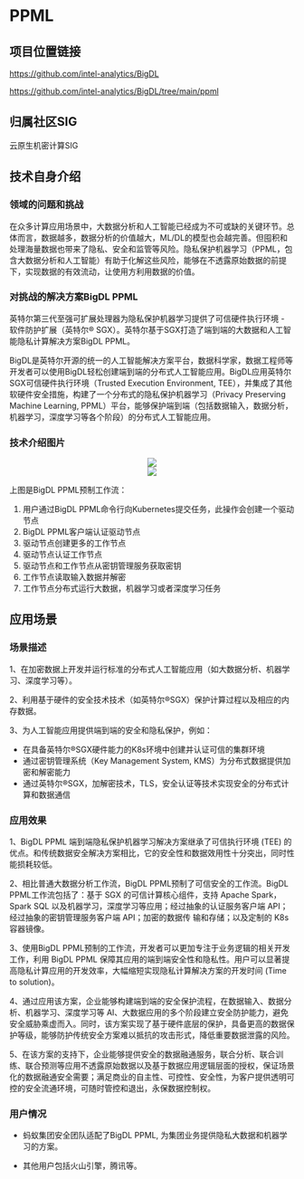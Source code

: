 # PPML

## 项目位置链接

https://github.com/intel-analytics/BigDL

https://github.com/intel-analytics/BigDL/tree/main/ppml

## 归属社区SIG

云原生机密计算SIG

## 技术自身介绍

### 领域的问题和挑战

在众多计算应用场景中，大数据分析和人工智能已经成为不可或缺的关键环节。总体而言，数据越多，数据分析的价值越大，ML/DL的模型也会越完善。但囤积和处理海量数据也带来了隐私、安全和监管等风险。隐私保护机器学习（PPML，包含大数据分析和人工智能）有助于化解这些风险，能够在不透露原始数据的前提下，实现数据的有效流动，让使用方利用数据的价值。

### 对挑战的解决方案BigDL PPML

英特尔第三代至强可扩展处理器为隐私保护机器学习提供了可信硬件执行环境 - 软件防护扩展（英特尔® SGX）。英特尔基于SGX打造了端到端的大数据和人工智能隐私计算解决方案BigDL PPML。

BigDL是英特尔开源的统一的人工智能解决方案平台，数据科学家，数据工程师等开发者可以使用BigDL轻松创建端到端的分布式人工智能应用。BigDL应用英特尔SGX可信硬件执行环境（Trusted Execution Environment, TEE），并集成了其他软硬件安全措施，构建了一个分布式的隐私保护机器学习（Privacy Preserving Machine Learning, PPML）平台，能够保护端到端（包括数据输入，数据分析，机器学习，深度学习等各个阶段）的分布式人工智能应用。

### 技术介绍图片

<div align=center><img src="materials/imgs/ppml_architecture.png"></div>

<div align=center><img src="materials/imgs/ppml_workflow.png"></div>

上图是BigDL PPML预制工作流：
1.	用户通过BigDL PPML命令行向Kubernetes提交任务，此操作会创建一个驱动节点
2.	BigDL PPML客户端认证驱动节点
3.	驱动节点创建更多的工作节点
4.	驱动节点认证工作节点
5.	驱动节点和工作节点从密钥管理服务获取密钥
6.	工作节点读取输入数据并解密
7.	工作节点分布式运行大数据，机器学习或者深度学习任务

## 应用场景

### 场景描述

1、在加密数据上开发并运行标准的分布式人工智能应用（如大数据分析、机器学习、深度学习等）。

2、利用基于硬件的安全技术技术（如英特尔®SGX）保护计算过程以及相应的内存数据。

3、为人工智能应用提供端到端的安全和隐私保护，例如：

- 在具备英特尔®SGX硬件能力的K8s环境中创建并认证可信的集群环境
- 通过密钥管理系统（Key Management System, KMS）为分布式数据提供加密和解密能力
- 通过英特尔®SGX，加解密技术，TLS，安全认证等技术实现安全的分布式计算和数据通信

### 应用效果

1、BigDL PPML 端到端隐私保护机器学习解决方案继承了可信执行环境 (TEE) 的优点。和传统数据安全解决方案相比，它的安全性和数据效用性十分突出，同时性能损耗较低。

2、相比普通大数据分析工作流，BigDL PPML预制了可信安全的工作流。BigDL PPML工作流包括了：基于 SGX 的可信计算核心组件，支持 Apache Spark， Spark SQL 以及机器学习，深度学习等应用；经过抽象的认证服务客户端 API；经过抽象的密钥管理服务客户端 API；加密的数据传 输和存储；以及定制的 K8s 容器镜像。

3、使用BigDL PPML预制的工作流，开发者可以更加专注于业务逻辑的相关开发工作，利用 BigDL PPML 保障其应用的端到端安全性和隐私性。用户可以显著提高隐私计算应用的开发效率，大幅缩短实现隐私计算解决方案的开发时间 (Time to solution)。

4、通过应用该方案，企业能够构建端到端的安全保护流程，在数据输入、数据分析、机器学习、深度学习等 AI、大数据应用的多个阶段建立安全防护能力，避免安全威胁乘虚而入。同时，该方案实现了基于硬件底层的保护，具备更高的数据保护等级，能够防护传统安全方案难以抵抗的攻击形式，降低重要数据泄露的风险。

5、在该方案的支持下，企业能够提供安全的数据融通服务，联合分析、联合训练、联合预测等应用不透露原始数据以及基于数据应用逻辑层面的授权，保证场景化的数据融通安全需要；满足商业的自主性、可控性、安全性，为客户提供透明可控的安全流通环境，可随时管控和退出，永保数据控制权。

### 用户情况

- 蚂蚁集团安全团队适配了BigDL PPML, 为集团业务提供隐私大数据和机器学习的方案。

- 其他用户包括火山引擎，腾讯等。
